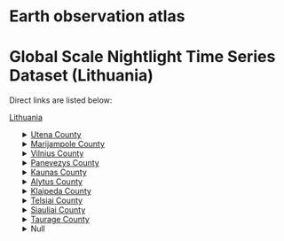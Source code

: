 # Earth observation atlas
 # Global Scale Nightlight Time Series Dataset (Lithuania)
Direct links are listed below:

<a href="https://eoatlas-nightlight.s3.amazonaws.com/eoatlas-monthly-nightlight-00110.csv">Lithuania</a>
<ul>
<details>
<summary><a href="https://eoatlas-nightlight.s3.amazonaws.com/eoatlas-monthly-nightlight-01897.csv">Utena County</a></summary>
<ul>
<ol>
<li><a href="https://eoatlas-nightlight.s3.amazonaws.com/eoatlas-monthly-nightlight-32305.csv">Ignalinos rajono savivaldybė</a></li><li><a href="https://eoatlas-nightlight.s3.amazonaws.com/eoatlas-monthly-nightlight-32310.csv">Anykščių rajono savivaldybė</a></li><li><a href="https://eoatlas-nightlight.s3.amazonaws.com/eoatlas-monthly-nightlight-32325.csv">Visagino savivaldybė</a></li><li><a href="https://eoatlas-nightlight.s3.amazonaws.com/eoatlas-monthly-nightlight-32330.csv">Zarasų rajono savivaldybė</a></li><li><a href="https://eoatlas-nightlight.s3.amazonaws.com/eoatlas-monthly-nightlight-32350.csv">Utenos rajono savivaldybė</a></li><li><a href="https://eoatlas-nightlight.s3.amazonaws.com/eoatlas-monthly-nightlight-32352.csv">Molėtų rajono savivaldybė</a></li></ul>
</ol>
</details>
<details>
<summary><a href="https://eoatlas-nightlight.s3.amazonaws.com/eoatlas-monthly-nightlight-01898.csv">Marijampole County</a></summary>
<ul>
<ol>
</ul>
</ol>
</details>
<details>
<summary><a href="https://eoatlas-nightlight.s3.amazonaws.com/eoatlas-monthly-nightlight-01899.csv">Vilnius County</a></summary>
<ul>
<ol>
</ul>
</ol>
</details>
<details>
<summary><a href="https://eoatlas-nightlight.s3.amazonaws.com/eoatlas-monthly-nightlight-01900.csv">Panevezys County</a></summary>
<ul>
<ol>
<li><a href="https://eoatlas-nightlight.s3.amazonaws.com/eoatlas-monthly-nightlight-32314.csv">Kupiškio rajono savivaldybė</a></li><li><a href="https://eoatlas-nightlight.s3.amazonaws.com/eoatlas-monthly-nightlight-32321.csv">Panevėžio miesto savivaldybė</a></li><li><a href="https://eoatlas-nightlight.s3.amazonaws.com/eoatlas-monthly-nightlight-32338.csv">Biržų rajono savivaldybė</a></li><li><a href="https://eoatlas-nightlight.s3.amazonaws.com/eoatlas-monthly-nightlight-32340.csv">Pasvalio rajono savivaldybė</a></li><li><a href="https://eoatlas-nightlight.s3.amazonaws.com/eoatlas-monthly-nightlight-32348.csv">Panevėžio rajono savivaldybė</a></li><li><a href="https://eoatlas-nightlight.s3.amazonaws.com/eoatlas-monthly-nightlight-32351.csv">Rokiškio rajono savivaldybė</a></li></ul>
</ol>
</details>
<details>
<summary><a href="https://eoatlas-nightlight.s3.amazonaws.com/eoatlas-monthly-nightlight-01901.csv">Kaunas County</a></summary>
<ul>
<ol>
<li><a href="https://eoatlas-nightlight.s3.amazonaws.com/eoatlas-monthly-nightlight-32304.csv">Prienai District Municipality</a></li><li><a href="https://eoatlas-nightlight.s3.amazonaws.com/eoatlas-monthly-nightlight-32311.csv">Raseinių rajono savivaldybė</a></li><li><a href="https://eoatlas-nightlight.s3.amazonaws.com/eoatlas-monthly-nightlight-32313.csv">Kauno miesto savivaldybė</a></li><li><a href="https://eoatlas-nightlight.s3.amazonaws.com/eoatlas-monthly-nightlight-32316.csv">Birštonas Municipality</a></li><li><a href="https://eoatlas-nightlight.s3.amazonaws.com/eoatlas-monthly-nightlight-32335.csv">Kaunas District Municipality</a></li><li><a href="https://eoatlas-nightlight.s3.amazonaws.com/eoatlas-monthly-nightlight-32354.csv">Jonavos rajono savivaldybė</a></li><li><a href="https://eoatlas-nightlight.s3.amazonaws.com/eoatlas-monthly-nightlight-32357.csv">Kėdainių rajono savivaldybė</a></li><li><a href="https://eoatlas-nightlight.s3.amazonaws.com/eoatlas-monthly-nightlight-32361.csv">Kaišiadorių rajono savivaldybė</a></li></ul>
</ol>
</details>
<details>
<summary><a href="https://eoatlas-nightlight.s3.amazonaws.com/eoatlas-monthly-nightlight-01902.csv">Alytus County</a></summary>
<ul>
<ol>
</ul>
</ol>
</details>
<details>
<summary><a href="https://eoatlas-nightlight.s3.amazonaws.com/eoatlas-monthly-nightlight-01903.csv">Klaipeda County</a></summary>
<ul>
<ol>
</ul>
</ol>
</details>
<details>
<summary><a href="https://eoatlas-nightlight.s3.amazonaws.com/eoatlas-monthly-nightlight-01904.csv">Telsiai County</a></summary>
<ul>
<ol>
<li><a href="https://eoatlas-nightlight.s3.amazonaws.com/eoatlas-monthly-nightlight-32308.csv">Mažeikių rajono savivaldybė</a></li><li><a href="https://eoatlas-nightlight.s3.amazonaws.com/eoatlas-monthly-nightlight-32324.csv">Telšių rajono savivaldybė</a></li><li><a href="https://eoatlas-nightlight.s3.amazonaws.com/eoatlas-monthly-nightlight-32326.csv">Plungės rajono savivaldybė</a></li><li><a href="https://eoatlas-nightlight.s3.amazonaws.com/eoatlas-monthly-nightlight-32343.csv">Rietavo savivaldybė</a></li></ul>
</ol>
</details>
<details>
<summary><a href="https://eoatlas-nightlight.s3.amazonaws.com/eoatlas-monthly-nightlight-01905.csv">Siauliai County</a></summary>
<ul>
<ol>
<li><a href="https://eoatlas-nightlight.s3.amazonaws.com/eoatlas-monthly-nightlight-32307.csv">Kelmės rajono savivaldybė</a></li><li><a href="https://eoatlas-nightlight.s3.amazonaws.com/eoatlas-monthly-nightlight-32322.csv">Radviliškio rajono savivaldybė</a></li><li><a href="https://eoatlas-nightlight.s3.amazonaws.com/eoatlas-monthly-nightlight-32323.csv">Šiaulių miesto savivaldybė</a></li><li><a href="https://eoatlas-nightlight.s3.amazonaws.com/eoatlas-monthly-nightlight-32339.csv">Šiaulių rajono savivaldybė</a></li><li><a href="https://eoatlas-nightlight.s3.amazonaws.com/eoatlas-monthly-nightlight-32341.csv">Pakruojo rajono savivaldybė</a></li><li><a href="https://eoatlas-nightlight.s3.amazonaws.com/eoatlas-monthly-nightlight-32355.csv">Joniškio rajono savivaldybė</a></li><li><a href="https://eoatlas-nightlight.s3.amazonaws.com/eoatlas-monthly-nightlight-32356.csv">Akmenės rajono savivaldybė</a></li></ul>
</ol>
</details>
<details>
<summary><a href="https://eoatlas-nightlight.s3.amazonaws.com/eoatlas-monthly-nightlight-01906.csv">Taurage County</a></summary>
<ul>
<ol>
<li><a href="https://eoatlas-nightlight.s3.amazonaws.com/eoatlas-monthly-nightlight-32303.csv">Tauragės rajono savivaldybė</a></li><li><a href="https://eoatlas-nightlight.s3.amazonaws.com/eoatlas-monthly-nightlight-32317.csv">Jurbarko rajono savivaldybė</a></li><li><a href="https://eoatlas-nightlight.s3.amazonaws.com/eoatlas-monthly-nightlight-32329.csv">Šilalės rajono savivaldybė</a></li><li><a href="https://eoatlas-nightlight.s3.amazonaws.com/eoatlas-monthly-nightlight-32332.csv">Pagėgių savivaldybė</a></li></ul>
</ol>
</details>
<details>
<summary>Null</summary>
<ul>
<ol>
<li><a href="https://eoatlas-nightlight.s3.amazonaws.com/eoatlas-monthly-nightlight-32306.csv">Elektrėnai Municipality</a></li><li><a href="https://eoatlas-nightlight.s3.amazonaws.com/eoatlas-monthly-nightlight-32309.csv">Neringos savivaldybė</a></li><li><a href="https://eoatlas-nightlight.s3.amazonaws.com/eoatlas-monthly-nightlight-32312.csv">Šakių rajono savivaldybė</a></li><li><a href="https://eoatlas-nightlight.s3.amazonaws.com/eoatlas-monthly-nightlight-32315.csv">Švenčionių rajono savivaldybė</a></li><li><a href="https://eoatlas-nightlight.s3.amazonaws.com/eoatlas-monthly-nightlight-32318.csv">Kalvarija Municipality</a></li><li><a href="https://eoatlas-nightlight.s3.amazonaws.com/eoatlas-monthly-nightlight-32319.csv">Klaipėda City Municipality</a></li><li><a href="https://eoatlas-nightlight.s3.amazonaws.com/eoatlas-monthly-nightlight-32320.csv">Palangos miesto savivaldybė</a></li><li><a href="https://eoatlas-nightlight.s3.amazonaws.com/eoatlas-monthly-nightlight-32327.csv">Alytaus miesto savivaldybė</a></li><li><a href="https://eoatlas-nightlight.s3.amazonaws.com/eoatlas-monthly-nightlight-32328.csv">Trakų rajono savivaldybė</a></li><li><a href="https://eoatlas-nightlight.s3.amazonaws.com/eoatlas-monthly-nightlight-32331.csv">Varėnos rajono savivaldybė</a></li><li><a href="https://eoatlas-nightlight.s3.amazonaws.com/eoatlas-monthly-nightlight-32333.csv">Vilniaus rajono savivaldybė</a></li><li><a href="https://eoatlas-nightlight.s3.amazonaws.com/eoatlas-monthly-nightlight-32334.csv">Širvintų rajono savivaldybė</a></li><li><a href="https://eoatlas-nightlight.s3.amazonaws.com/eoatlas-monthly-nightlight-32336.csv">Klaipėda District Municipality</a></li><li><a href="https://eoatlas-nightlight.s3.amazonaws.com/eoatlas-monthly-nightlight-32337.csv">Alytus District Municipality</a></li><li><a href="https://eoatlas-nightlight.s3.amazonaws.com/eoatlas-monthly-nightlight-32342.csv">Šalčininkų rajono savivaldybė</a></li><li><a href="https://eoatlas-nightlight.s3.amazonaws.com/eoatlas-monthly-nightlight-32344.csv">Lazdijų rajono savivaldybė</a></li><li><a href="https://eoatlas-nightlight.s3.amazonaws.com/eoatlas-monthly-nightlight-32345.csv">Marijampolė Municipality</a></li><li><a href="https://eoatlas-nightlight.s3.amazonaws.com/eoatlas-monthly-nightlight-32346.csv">Vilnius city municipality</a></li><li><a href="https://eoatlas-nightlight.s3.amazonaws.com/eoatlas-monthly-nightlight-32347.csv">Vilkaviškis District Municipality</a></li><li><a href="https://eoatlas-nightlight.s3.amazonaws.com/eoatlas-monthly-nightlight-32349.csv">Ukmergės rajono savivaldybė</a></li><li><a href="https://eoatlas-nightlight.s3.amazonaws.com/eoatlas-monthly-nightlight-32353.csv">Druskininkų savivaldybė</a></li><li><a href="https://eoatlas-nightlight.s3.amazonaws.com/eoatlas-monthly-nightlight-32358.csv">Kretinga District Municipality</a></li><li><a href="https://eoatlas-nightlight.s3.amazonaws.com/eoatlas-monthly-nightlight-32359.csv">Kazlų Rūdos savivaldybė</a></li><li><a href="https://eoatlas-nightlight.s3.amazonaws.com/eoatlas-monthly-nightlight-32360.csv">Skuodo rajono savivaldybė</a></li><li><a href="https://eoatlas-nightlight.s3.amazonaws.com/eoatlas-monthly-nightlight-32362.csv">Šilutė District Municipality</a></li></ul>
</ol>
</details>
